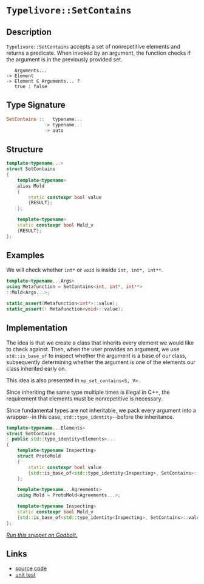 <!-- Copyright 2024 Feng Mofan
SPDX-License-Identifier: Apache-2.0 -->

# `Typelivore::SetContains`

## Description

`Typelivore::SetContains` accepts a set of nonrepetitive elements and returns a predicate.
When invoked by an argument, the function checks if the argument is in the previously provided set.

<pre><code>   Arguments...
-> Element
-> Element &in; Arguments... ?
   true : false</code></pre>

## Type Signature

```Haskell
SetContains ::   typename...
              -> typename...
              -> auto
```

## Structure

```C++
template<typename...>
struct SetContains
{
    template<typename>
    alias Mold
    {
        static constexpr bool value
        {RESULT};
    };

    template<typename>
    static constexpr bool Mold_v
    {RESULT};
};
```

## Examples

We will check whether `int*` or `void`  is inside `int, int*, int**`.

```C++
template<typename...Args>
using Metafunction = SetContains<int, int*, int**>
::Mold<Args...>;

static_assert(Metafunction<int*>::value);
static_assert(! Metafunction<void>::value);
```

## Implementation

The idea is that we create a class that inherits every element we would like to check against.
Then, when the user provides an argument, we use `std::is_base_of` to inspect whether the argument is a base of our class, subsequently determining whether the argument is one of the elements our class inherited early on.

This idea is also presented in `mp_set_contains<S, V>`.

Since inheriting the same type multiple times is illegal in C++, the requirement that elements must be nonrepetitive is necessary.

Since fundamental types are not inheritable, we pack every argument into a wrapper--in this case, `std::type_identity`--before the inheritance.

```C++
template<typename...Elements>
struct SetContains
: public std::type_identity<Elements>...
{
    template<typename Inspecting>
    struct ProtoMold
    {   
        static constexpr bool value 
        {std::is_base_of<std::type_identity<Inspecting>, SetContains>::value};
    };

    template<typename...Agreements>
    using Mold = ProtoMold<Agreements...>;

    template<typename Inspecting>
    static constexpr bool Mold_v 
    {std::is_base_of<std::type_identity<Inspecting>, SetContains>::value};
};
```

[*Run this snippet on Godbolt.*](https://godbolt.org/#z:OYLghAFBqd5QCxAYwPYBMCmBRdBLAF1QCcAaPECAMzwBtMA7AQwFtMQByARg9KtQYEAysib0QXACx8BBAKoBnTAAUAHpwAMvAFYTStJg1DIApACYAQuYukl9ZATwDKjdAGFUtAK4sGe1wAyeAyYAHI%2BAEaYxCAAzKQADqgKhE4MHt6%2BekkpjgJBIeEsUTHxdpgOaUIETMQEGT5%2BXLaY9nkM1bUEBWGR0XG2NXUNWc0KQ93BvcX9sQCUtqhexMjsHOaxwcjeWADUJrFuXo60hACeB9gmGgCC1zcEmCwJBo8HbgRnCYysmAB0AOw9DYggUl3u42IXgcuyEmHqsiYwTBtxAuwSXgip2Qu3G6BAIE%2B3wA%2BngsIJzu8gU9GAQwbFsAC/vcTAB2Ky3XZc3aPZ6vTDvIk/Ni7ACSDAU30qRnBnO5kOhBF2ymIqCIAFlPOh7tz9uzuTrdfKao4cWgJY9VAliLsIqhPLsAG5iLyYfZyo16ix4gl4BTEiJMJTE1BUd4%2BwlfTCk8mOT7vcWSiqOGUM0iw%2BEeQRIiWXAnO7wC1kAEQOHJuurZpdi5cNXN5LyYb0OQuYbCZN2AxEwNNBsor3K8KSMu01tHQ%2B1ixeVqo1Wvene7vbpTPBNZZHp5T0bzY%2BUbbbsTUpTwH7uvGTbwZoE40wVptdodY/QxMd7oHXLZ3oI%2BJAfoDQbRqG4Y/gSQoxrSlKHEeybBKeaYZgi2bInmIAFq6VZliyJZYbc9wAPQAFTESRpH4QRJEACrYEIlEkeRtxEaRzEMXceFmJsDDbF4ezvMcdBQVceG3A2/KCvuvwdsQwD0kJNxDnBo7wkwVBeFx7STtOcJITUKGHMEBDpgZhFGYIxH9gSz4LtJCirgyuFsTcF6msSQZKHUEDqspqnqWk7zGah6GYHMDnOVerkKO5BAQGAYBKTUPmVAI7yOqgZKBS6wVlhwCy0JwACsvB%2BNwvCoJwbjWNYuJLCsbobDwpAEJoOULAA1iA%2BWsn8sQABwAGysrEA0aL1g0AJzxHlHCSLwLASBoGikMVWikGVHC8AoICLU1HBaAscCwDAiAgEsBAYoZFAQGgzx0NEoS/Jwqj9QAtH1ki7MAyA4lIfxmLwmD4EQxBkno/CCCIYjsFIMiCIoKjqLtOh6AA7sQTAJJwPC5QVRXNatnAAPLHOduyhrsT19a972fd9ki/bsEAeDd9A2vVcy8Dte2kBASDXQkt1kJdfMCyAwBSGYfB0I8xCbRAER4xEwS1GcmO8IrzDEGcBMRNoyaq6Q10ggQBMMLQKuI6QWARF4wBuGItCbSVltPIYwDiBb%2BDdpUjqYI7K13hUxxrA1BmtHjpwRGjmseFgeMEMDc1Oz7xB2koxYu0YpxGM1CxUAYMkAGp4JgyME98xUNWDwiiOI0NV3Dah47ozQGNnpiWNY%2Bh4BEm2QAsqAJO0jvPXiBzFu3ViWGYK2oMnwNYL3EALOUSV%2BBArgjE0pCBFMRQlNkySpAIm8H7kaQ9Hv/RjK0sECJ0wyeI0egr%2B09%2BTIUfQxGMEwn9/XQX5/CQy8aqrCAfoHGS08ZrXJi9N6H0vq7B%2BmYBmuBCAkH2BxLg7NGo5wWAgTATAsAxCXqQdqkhYh/AmqySQGhJBmEkH1Ba%2BU%2BpjXAdNWacQuB/D6lwPqPUxo9V4flSQXB8oTT6pAi2a0NpbRwYjfaR0eYnWJsccglBhYs3umwTgtQWCOlZM9Jguxtiu0QWNP4XD/aAxICDZoVcIa12kPXJQjcLa6AlqjdGqtsYcEKpImehMVFKjJro/RhjjGt2AGYixfwNAMyZvzFmGDYhmGwZzHK3NeaoGZtENRV1smJP6KEgxJijBcDGlwRaNBaDS1lvLC26tlb60aZrbWusHD60NrSE2Zs8ZWxtnbWgDt9ZYBYK7d2K1PawR9n7f6qhA6PH1qHKaK0I5RzODHNYK1454ETg1ZOqdMDpzGZnOCOc%2BD5wUEXEuZdGD63sTXKGTjZANwRitdx%2BhXYoEqpYLuPd4D90HmkYeo8pwT2sNPUqc8yS%2BwBS0NoaQXAMHcI/UY29kUAJmF/RIh92i/xxWffIu9AHXwRXfH%2BqKt4vyqBMTF%2B8/4P0yFS2lxKsVgIUCAqGPi/HLVKpwXYxTwmlKieUmJcSICoKBskrBHNcGkHwYQ/oJCpozVIHNWI5jaGsjEayQadCGEiP8Xy9athZHpIUfAJRp1zp5I0XdB6HBdFwJYAoR0OJHSiv5OMf61j56g1kA4p5MN5AuLeUjeIniMYlW5bjKRgSzrHFJlQAVxAWDOtde6z1TZfZKkZgUgWyT5iyvkZklA%2BaWa2vLf0N1CQEivnKcSL1BBXKprepLGp0Q6kKyVprZpPatY6z1k7Lpggenm0mZga2tt7aOwaqM8ZWzeBTO9rCi2AdkBByWYIMOFs1nK02XHBO%2BsDnJCORnN2ZyS15yYIXYupdy73IDY8iQzzYahqbgMSJ3yO6/IjovQFQ9OD4R9OCqeM9oULzhdS5w69kX4p3h/NlzQchH3SJS0%2BqG6VX3hbfDoFKmXPxvqvN%2BWHsUXkZU/Bl79pj0uAcsUBWC2E8qgfyp170XVuqdFmx44wUG%2BulWkuVCqiGUB8aquaZhzGxFiPlfKtDKkjViKyPhRr8Yms2ttOVZCzDcK4CkvqKSxo8LMIw1kbDYixoCSa81Pi/qqekXIvaCxk4pGcJIIAA%3D)

## Links

- [source code](../../../../conceptrodon/typelivore/set_contains.hpp)
- [unit test](../../../../tests/unit/typelivore/set_contains.test.hpp)
